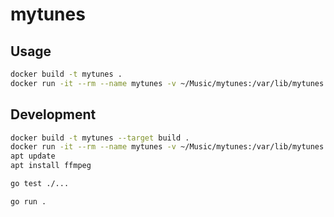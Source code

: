 # mytunes

## Usage

```bash
docker build -t mytunes .
docker run -it --rm --name mytunes -v ~/Music/mytunes:/var/lib/mytunes mytunes
```

## Development

```bash
docker build -t mytunes --target build .
docker run -it --rm --name mytunes -v ~/Music/mytunes:/var/lib/mytunes -v "$PWD":/usr/src/mytunes mytunes
apt update
apt install ffmpeg
```

```bash
go test ./...
```

```bash
go run .
```
